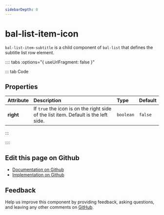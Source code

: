 ```yaml
---
sidebarDepth: 0
---
```



# bal-list-item-icon

`bal-list-item-subtitle` is a child component of `bal-list` that defines the subtitle list row element.




:::: tabs :options="{ useUrlFragment: false }"

::: tab Code

## Properties


| Attribute | Description                                                                         | Type      | Default |
| :-------- | :---------------------------------------------------------------------------------- | :-------- | :------ |
| **right** | If `true` the icon is on the right side of the list item. Default is the left side. | `boolean` | `false` |


:::


::::

## Edit this page on Github

* [Documentation on Github](https://github.com/baloise/design-system/blob/master/docs/src/components/components/bal-list-item-icon.md)
* [Implementation on Github](https://github.com/baloise/design-system/blob/master/packages/components/src/components/bal-list-item-icon)

## Feedback

Help us improve this component by providing feedback, asking questions, and leaving any other comments on [GitHub](https://github.com/baloise/design-system/issues/new).

